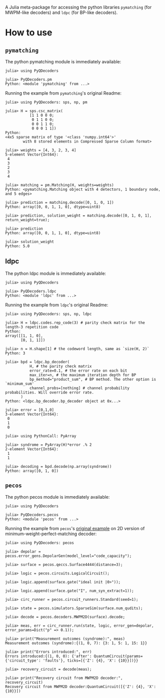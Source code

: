 A Julia meta-package for accessing the python libraries `pymatching` (for MWPM-like decoders) and `ldpc` (for BP-like decoders).

# How to use

## `pymatching`

The python pymatching module is immediately available:

```
julia> using PyQDecoders

julia> PyQDecoders.pm
Python: <module 'pymatching' from ...>
```

Running the example from `pymatching`'s original Readme:

```
julia> using PyQDecoders: sps, np, pm

julia> H = sps.csc_matrix(
           [1 1 0 0 0;
            0 1 1 0 0;
            0 0 1 1 0;
            0 0 0 1 1])
Python:
<4x5 sparse matrix of type '<class 'numpy.int64'>'
        with 8 stored elements in Compressed Sparse Column format>

julia> weights = [4, 3, 2, 3, 4]
5-element Vector{Int64}:
 4
 3
 2
 3
 4

julia> matching = pm.Matching(H, weights=weights)
Python: <pymatching.Matching object with 4 detectors, 1 boundary node, and 5 edges>

julia> prediction = matching.decode([0, 1, 0, 1])
Python: array([0, 0, 1, 1, 0], dtype=uint8)

julia> prediction, solution_weight = matching.decode([0, 1, 0, 1], return_weight=true);

julia> prediction
Python: array([0, 0, 1, 1, 0], dtype=uint8)

julia> solution_weight
Python: 5.0
```

## ldpc

The python ldpc module is immediately available:

```
julia> using PyQDecoders

julia> PyQDecoders.ldpc
Python: <module 'ldpc' from ...>
```

Running the example from `ldpc`'s original Readme:


```
julia> using PyQDecoders: sps, np, ldpc

julia> H = ldpc.codes.rep_code(3) # parity check matrix for the length-3 repetition code
Python:
array([[1, 1, 0],
       [0, 1, 1]])

julia> n = H.shape[1] # the codeword length, same as `size(H, 2)`
Python: 3

julia> bpd = ldpc.bp_decoder(
           H, # the parity check matrix
           error_rate=0.1, # the error rate on each bit
           max_iter=n, # the maximum iteration depth for BP
           bp_method="product_sum", # BP method. The other option is `minimum_sum'
           channel_probs=[nothing] # channel probability probabilities. Will override error rate.
       )
Python: <ldpc.bp_decoder.bp_decoder object at 0x...>

julia> error = [0,1,0]
3-element Vector{Int64}:
 0
 1
 0

julia> using PythonCall: PyArray

julia> syndrome = PyArray(H)*error .% 2
2-element Vector{Int64}:
 1
 1

julia> decoding = bpd.decode(np.array(syndrome))
Python: array([0, 1, 0])
```

## `pecos`

The python pecos module is immediately available:

```
julia> using PyQDecoders

julia> PyQDecoders.pecos
Python: <module 'pecos' from ...>
```

Running the example from `pecos`'s [original example](https://quantum-pecos.readthedocs.io/en/latest/api_guide/decoders.html)
on 2D version of minimum-weight-perfect-matching decoder:

```
julia> using PyQDecoders: pecos

julia> depolar = pecos.error_gens.DepolarGen(model_level="code_capacity");

julia> surface = pecos.qeccs.Surface4444(distance=3);

julia> logic = pecos.circuits.LogicalCircuit();

julia> logic.append(surface.gate("ideal init |0>"));

julia> logic.append(surface.gate("I", num_syn_extract=1));

julia> circ_runner = pecos.circuit_runners.Standard(seed=1);

julia> state = pecos.simulators.SparseSim(surface.num_qudits);

julia> decode = pecos.decoders.MWPM2D(surface).decode;

julia> meas, err = circ_runner.run(state, logic, error_gen=depolar, error_params=Dict("p" => 0.1));

julia> print("Measurement outcomes (syndrome):", meas)
Measurement outcomes (syndrome):{(1, 0, 7): {3: 1, 5: 1, 15: 1}}

julia> print("Errors introduced:", err)
Errors introduced:{(1, 0, 0): {'after': QuantumCircuit(params={'circuit_type': 'faults'}, ticks=[{'Z': {4}, 'X': {10}}])}}

julia> recovery_circuit = decode(meas);

julia> print("Recovery circuit from MWPM2D decoder:", recovery_circuit)
Recovery circuit from MWPM2D decoder:QuantumCircuit([{'Z': {4}, 'X': {10}}])
```
